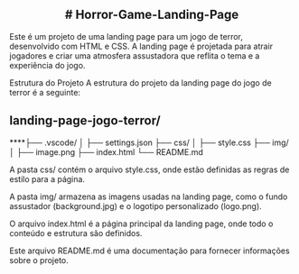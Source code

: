 <h2 align="center">
  # Horror-Game-Landing-Page
  </h2>
Este é um projeto de uma landing page para um jogo de terror, desenvolvido com HTML e CSS. A landing page é projetada para atrair jogadores e criar uma atmosfera assustadora que reflita o tema e a experiência do jogo.

Estrutura do Projeto
A estrutura do projeto da landing page do jogo de terror é a seguinte:
  
  ## landing-page-jogo-terror/

****├── .vscode/
│   ├── settings.json
├── css/
│   ├── style.css
├── img/
│   ├── image.png
├── index.html
└── README.md

<p>
A pasta css/ contém o arquivo style.css, onde estão definidas as regras de estilo para a página.
  
A pasta img/ armazena as imagens usadas na landing page, como o fundo assustador (background.jpg) e o logotipo personalizado (logo.png).
  
O arquivo index.html é a página principal da landing page, onde todo o conteúdo e estrutura são definidos.
  
Este arquivo README.md é uma documentação para fornecer informações sobre o projeto.
<p/>
